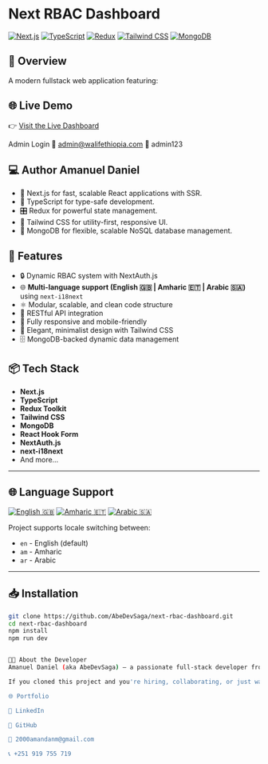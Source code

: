 # Next RBAC Dashboard

[![Next.js](https://img.shields.io/badge/Next.js-000000?style=for-the-badge&logo=next.js&logoColor=white)](https://nextjs.org/)
[![TypeScript](https://img.shields.io/badge/TypeScript-3178C6?style=for-the-badge&logo=typescript&logoColor=white)](https://www.typescriptlang.org/)
[![Redux](https://img.shields.io/badge/Redux-764ABC?style=for-the-badge&logo=redux&logoColor=white)](https://redux.js.org/)
[![Tailwind CSS](https://img.shields.io/badge/Tailwind_CSS-06B6D4?style=for-the-badge&logo=tailwindcss&logoColor=white)](https://tailwindcss.com/)
[![MongoDB](https://img.shields.io/badge/MongoDB-47A248?style=for-the-badge&logo=mongodb&logoColor=white)](https://www.mongodb.com/)


## 📖 Overview

A modern fullstack web application featuring:

## 🌐 Live Demo
👉 [Visit the Live Dashboard](https://next-rbac-dashboard-qykd.vercel.app)

Admin Login
📧 admin@walifethiopia.com
🔑 admin123

💻 Author
Amanuel Daniel
---

- 🚀 Next.js for fast, scalable React applications with SSR.
- 💙 TypeScript for type-safe development.
- 🎛️ Redux for powerful state management.
- 🎨 Tailwind CSS for utility-first, responsive UI.
- 🌱 MongoDB for flexible, scalable NoSQL database management.

## 📂 Features

- 🔒 Dynamic RBAC system with NextAuth.js
- 🌐 **Multi-language support (English 🇬🇧 | Amharic 🇪🇹 | Arabic 🇸🇦)** using `next-i18next`
- ⚛️ Modular, scalable, and clean code structure
- 🚀 RESTful API integration
- 📱 Fully responsive and mobile-friendly
- 🎨 Elegant, minimalist design with Tailwind CSS
- 🗄️ MongoDB-backed dynamic data management

## 📦 Tech Stack

- **Next.js**
- **TypeScript**
- **Redux Toolkit**
- **Tailwind CSS**
- **MongoDB**
- **React Hook Form** 
- **NextAuth.js**
- **next-i18next**
- And more…
---

## 🌐 Language Support

[![English 🇬🇧](https://img.shields.io/badge/English-🇬🇧-lightgrey)](#)
[![Amharic 🇪🇹](https://img.shields.io/badge/Amharic-🇪🇹-green)](#)
[![Arabic 🇸🇦](https://img.shields.io/badge/Arabic-🇸🇦-orange)](#)

Project supports locale switching between:
- `en` - English (default)
- `am` - Amharic
- `ar` - Arabic
---


## 📥 Installation

```bash
git clone https://github.com/AbeDevSaga/next-rbac-dashboard.git
cd next-rbac-dashboard
npm install
npm run dev


👨‍💻 About the Developer
Amanuel Daniel (aka AbeDevSaga) — a passionate full-stack developer from Addis Ababa, Ethiopia 🇪🇹. Specializing in scalable, secure web applications with strong API integrations and role-based architectures.

If you cloned this project and you're hiring, collaborating, or just want to connect:

🌐 Portfolio

💼 LinkedIn

🐙 GitHub

📧 2000amandanm@gmail.com

📞 +251 919 755 719

